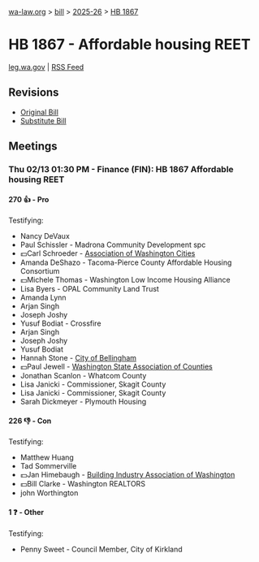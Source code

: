 [wa-law.org](/) > [bill](/bill/) > [2025-26](/bill/2025-26/) > [HB 1867](/bill/2025-26/hb/1867/)

# HB 1867 - Affordable housing REET
[leg.wa.gov](https://app.leg.wa.gov/billsummary?BillNumber=1867&Year=2025&Initiative=false) | [RSS Feed](./rss.xml)

## Revisions
* [Original Bill](1/)
* [Substitute Bill](S/)

## Meetings
### Thu 02/13 01:30 PM - Finance (FIN): HB 1867 Affordable housing REET
#### 270 👍 - Pro
Testifying:
* Nancy DeVaux
* Paul Schissler - Madrona Community Development spc
* 💵Carl Schroeder - [Association of Washington Cities](/org/association_of_washington_cities/)
* Amanda DeShazo - Tacoma-Pierce County Affordable Housing Consortium
* 💵Michele Thomas - Washington Low Income Housing Alliance
* Lisa Byers - OPAL Community Land Trust
* Amanda Lynn
* Arjan Singh
* Joseph Joshy
* Yusuf Bodiat - Crossfire
* Arjan Singh
* Joseph Joshy
* Yusuf Bodiat
* Hannah Stone - [City of Bellingham](/org/city_of_bellingham/)
* 💵Paul Jewell - [Washington State Association of Counties](/org/washington_state_association_of_counties/)
* Jonathan Scanlon - Whatcom County
* Lisa Janicki - Commissioner, Skagit County
* Lisa Janicki - Commissioner, Skagit County
* Sarah Dickmeyer - Plymouth Housing

#### 226 👎 - Con
Testifying:
* Matthew Huang
* Tad Sommerville
* 💵Jan Himebaugh - [Building Industry Association of Washington](/org/building_industry_association_of_washington/)
* 💵Bill Clarke - Washington REALTORS
* john Worthington

#### 1 ❓ - Other
Testifying:
* Penny Sweet - Council Member,  City of Kirkland
